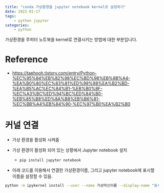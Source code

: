  

````yaml
title: "conda 가상환경을 jupyter notebook kernel로 설정하기"
date: 2022-01-17
tags:
    - python jupyter
categories: 
    - python
````



가상환경을 주피터 노트북을 kernel로 연결시키는 방법에 대한 부분입니다. 



# Reference

- https://taehooh.tistory.com/entry/Python-%EC%95%84%EB%82%98%EC%BD%98%EB%8B%A4-%EA%B0%80%EC%83%81%ED%99%98%EA%B2%BD-%EA%B5%AC%EC%84%B1-%EB%B0%8F-%EC%A3%BC%ED%94%BC%ED%84%B0-%EB%85%B8%ED%8A%B8%EB%B6%81-%EC%BB%A4%EB%84%90-%EC%97%B0%EA%B2%B0



# 커널 연결

- 가상 환경을 활성화 시켜줌

- 가상 환경이 활성화 되어 있는 상황에서 Jupyter notebook 설치

  - ```bash
    pip install jupyter notebook
    ```

    

* 아래 코드를 이용해서 연결한 가상환경이름, 그리고 jupyter notebook에 표시할 이름을 설정할 수 있음. 

```bash
python -m ipykernel install --user --name 가상머신이름 --display-name "표시할이름"
```

